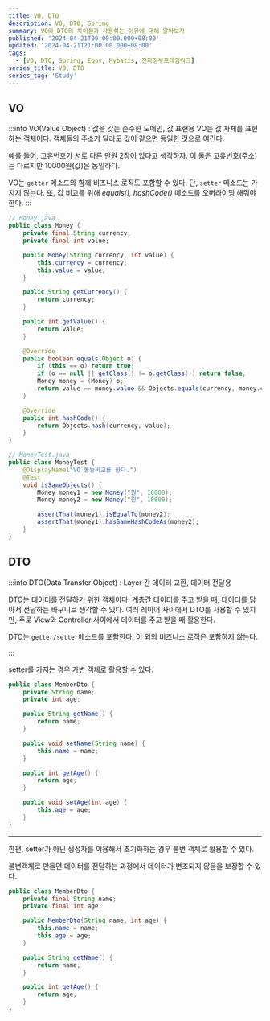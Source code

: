 ```yaml
---
title: VO, DTO
description: VO, DTO, Spring
summary: VO와 DTO의 차이점과 사용하는 이유에 대해 알아보자
published: '2024-04-21T00:00:00.000+08:00'
updated: '2024-04-21T21:00:00.000+08:00'
tags:
  - [VO, DTO, Spring, Egov, Mybatis, 전자정부프레임워크]
series_title: VO, DTO
series_tag: 'Study'
---
```


## VO

:::info VO(Value Object) : 값을 갖는 순수한 도메인, 값 표현용
VO는 값 자체를 표현하는 객체이다.
객체들의 주소가 달라도 값이 같으면 동일한 것으로 여긴다.

예를 들어, 고유번호가 서로 다른 만원 2장이 있다고 생각하자. 이 둘은 고유번호(주소)는 다르지만 10000원(값)은 동일하다.

VO는 `getter` 메소드와 함께 비즈니스 로직도 포함할 수 있다. 단, `setter` 메소드는 가지지 않는다. 또, 값 비교를 위해 _equals(), hashCode()_ 메소드를 오버라이딩 해줘야 한다.
:::

```java
// Money.java
public class Money {
    private final String currency;
    private final int value;

    public Money(String currency, int value) {
        this.currency = currency;
        this.value = value;
    }

    public String getCurrency() {
        return currency;
    }

    public int getValue() {
        return value;
    }

    @Override
    public boolean equals(Object o) {
        if (this == o) return true;
        if (o == null || getClass() != o.getClass()) return false;
        Money money = (Money) o;
        return value == money.value && Objects.equals(currency, money.currency);
    }

    @Override
    public int hashCode() {
        return Objects.hash(currency, value);
    }
}

// MoneyTest.java
public class MoneyTest {
    @DisplayName("VO 동등비교를 한다.")
    @Test
    void isSameObjects() {
        Money money1 = new Money("원", 10000);
        Money money2 = new Money("원", 10000);

        assertThat(money1).isEqualTo(money2);
        assertThat(money1).hasSameHashCodeAs(money2);
    }
}
```


## DTO

:::info DTO(Data Transfer Object) : Layer 간 데이터 교환, 데이터 전달용

DTO는 데이터를 전달하기 위한 객체이다. 계층간 데이터를 주고 받을 때, 데이터를 담아서 전달하는 바구니로 생각할 수 있다. 여러 레이어 사이에서 DTO를 사용할 수 있지만, 주로 View와 Controller 사이에서 데이터를 주고 받을 때 활용한다.

DTO는 `getter/setter`메소드를 포함한다. 이 외의 비즈니스 로직은 포함하지 않는다.


:::

setter를 가지는 경우 가변 객체로 활용할 수 있다.

```java
public class MemberDto {
    private String name;
    private int age;

    public String getName() {
        return name;
    }

    public void setName(String name) {
        this.name = name;
    }

    public int getAge() {
        return age;
    }

    public void setAge(int age) {
        this.age = age;
    }
}
```
---
한편, setter가 아닌 생성자를 이용해서 초기화하는 경우 불변 객체로 활용할 수 있다.

불변객체로 만들면 데이터를 전달하는 과정에서 데이터가 변조되지 않음을 보장할 수 있다.

```java
public class MemberDto {
    private final String name;
    private final int age;

    public MemberDto(String name, int age) {
        this.name = name;
        this.age = age;
    }

    public String getName() {
        return name;
    }

    public int getAge() {
        return age;
    }
}
```